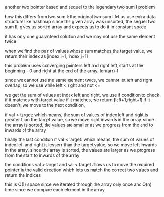 another two pointer based and sequel to the legendary two sum I problem

how this differs from two sum I:
the original two sum I let us use extra data structure like hashmap since the given array was unsorted,
the sequel two sum II, gives us sorted array and expects us to do it in constant space

it has only one guaranteed solution and we may not use the same element twice

when we find the pair of values whose sum matches the target value, we return their index as [index i+1, index j+1]

this problem uses converging pointers left and right
left, starts at the beginning - 0
and right at the end of the array, len(arr)-1

since we cannot use the same element twice, we cannot let left and right overlap,
so we use while left < right and not <=

we get the sum of values at index left and right,
we use if condition to check if it matches with target value
if it matches, we return [left+1,right+1]
if it doesn't, we move to the next condition,

if val > target:
which means, the sum of values of index left and right is greater than the target value,
so we move right inwards in the array, since the array is sorted,
the values are smaller as we progress from the end to inwards of the array

finally the last condition
if val < target:
which means, the sum of values of index left and right is lesserr than the target value,
so we move left inwards in the array, since the array is sorted,
the values are larger as we progress from the start to inwards of the array

the conditions val > target and val < target allows us to move the required pointer
in the valid direction which lets us match the correct two values and return the indices

this is O(1) space since we iterated through the array only once
and O(n) time since we compare each element in the array